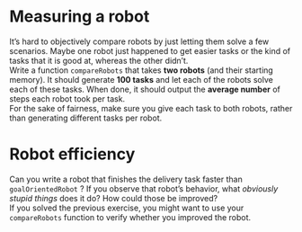 # Measuring a robot

It’s hard to objectively compare robots by just letting them solve a few scenarios.
Maybe one robot just happened to get easier tasks or the kind of tasks
that it is good at, whereas the other didn’t.  
Write a function `compareRobots` that takes **two robots** (and their starting
memory). It should generate **100 tasks** and let each of the robots solve each
of these tasks. When done, it should output the **average number** of steps each
robot took per task.  
For the sake of fairness, make sure you give each task to both robots, rather
than generating different tasks per robot.  

# Robot efficiency  

Can you write a robot that finishes the delivery task faster than `goalOrientedRobot`
? If you observe that robot’s behavior, what *obviously stupid things* does it
do? How could those be improved?  
If you solved the previous exercise, you might want to use your `compareRobots`
function to verify whether you improved the robot.  

